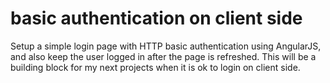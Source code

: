 # basic authentication on client side

Setup a simple login page with HTTP basic authentication using AngularJS, and also keep the user logged in after the page is refreshed.
This will be a building block for my next projects when it is ok to login on client side.
